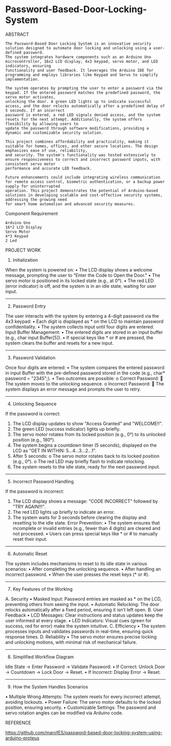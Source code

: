 # Password-Based-Door-Locking-System

ABSTRACT

    The Password-Based Door Locking System is an innovative security solution designed to automate door locking and unlocking using a user-defined password. 
    The system integrates hardware components such as an Arduino Uno microcontroller, 16x2 LCD display, 4x3 keypad, servo motor, and LED indicators, ensuring 
    functionality and user feedback. It leverages the Arduino IDE for programming and employs libraries like Keypad and Servo to simplify implementation.

    The system operates by prompting the user to enter a password via the keypad. If the entered password matches the predefined password, the servo motor activates, 
    unlocking the door. A green LED lights up to indicate successful access, and the door relocks automatically after a predefined delay of 5 seconds. If an incorrect 
    password is entered, a red LED signals denied access, and the system resets for the next attempt. Additionally, the system offers flexibility by allowing users to 
    update the password through software modifications, providing a dynamic and customizable security solution.

    This project combines affordability and practicality, making it suitable for homes, offices, and other secure locations. The design emphasizes ease of use, reliability,
    and security. The system's functionality was tested extensively to ensure responsiveness to correct and incorrect password inputs, with consistent servo motor 
    performance and accurate LED feedback.

    Future enhancements could include integrating wireless communication for remote access control, biometric authentication, or a backup power supply for uninterrupted 
    operation. This project demonstrates the potential of Arduino-based solutions in developing scalable and cost-effective security systems, addressing the growing need
    for smart home automation and advanced security measures.

Component Requirement 

    Arduino Uno
    16*2 LCD Display
    Servo Motor
    4*3 Keypad
    2 Led

PROJECT WORK

1. Initialization
   
When the system is powered on:
•	The LCD display shows a welcome message, prompting the user to "Enter the Code to Open the Door."
•	The servo motor is positioned in its locked state (e.g., at 0°).
•	The red LED (error indicator) is off, and the system is in an idle state, waiting for user input.
________________________________________
2. Password Entry
   
The user interacts with the system by entering a 4-digit password via the 4x3 keypad:
•	Each digit is displayed as * on the LCD to maintain password confidentiality.
•	The system collects input until four digits are entered.
Input Buffer Management:
•	The entered digits are stored in an input buffer (e.g., char input Buffer[5]).
•	If special keys like * or # are pressed, the system clears the buffer and resets for a new input.
________________________________________
3. Password Validation
   
Once four digits are entered:
•	The system compares the entered password in input Buffer with the pre-defined password stored in the code (e.g., char* password = "2345";).
•	Two outcomes are possible:
o	Correct Password:
	The system moves to the unlocking sequence.
o	Incorrect Password:
	The system displays an error message and prompts the user to retry.
________________________________________
4. Unlocking Sequence
   
If the password is correct:
1.	The LCD display updates to show "Access Granted" and "WELCOME!!".
2.	The green LED (success indicator) lights up briefly.
3.	The servo motor rotates from its locked position (e.g., 0°) to its unlocked position (e.g., 180°).
4.	The system begins a countdown timer (5 seconds), displayed on the LCD as "GET IN WITHIN: 5...4...3...2...1".
5.	After 5 seconds:
o	The servo motor rotates back to its locked position (e.g., 0°).
o	The red LED may briefly flash to indicate relocking.
7.	The system resets to the idle state, ready for the next password input.
________________________________________
5. Incorrect Password Handling
   
If the password is incorrect:
1.	The LCD display shows a message: "CODE INCORRECT" followed by "TRY AGAIN!!!".
2.	The red LED lights up briefly to indicate an error.
3.	The system waits for 3 seconds before clearing the display and resetting to the idle state.
Error Prevention:
•	The system ensures that incomplete or invalid entries (e.g., fewer than 4 digits) are cleared and not processed.
•	Users can press special keys like * or # to manually reset their input.
________________________________________
6. Automatic Reset
   
The system includes mechanisms to reset to its idle state in various scenarios:
•	After completing the unlocking sequence.
•	After handling an incorrect password.
•	When the user presses the reset keys (* or #).
________________________________________
7. Key Features of the Working
   
A. Security
•	Masked Input: Password entries are masked as * on the LCD, preventing others from seeing the input.
•	Automatic Relocking: The door relocks automatically after a fixed period, ensuring it isn’t left open.
B. User Feedback
•	LCD Messages: Clear instructions and status updates keep the user informed at every stage.
•	LED Indicators: Visual cues (green for success, red for error) make the system intuitive.
C. Efficiency
•	The system processes inputs and validates passwords in real-time, ensuring quick response times.
D. Reliability
•	The servo motor ensures precise locking and unlocking motions, with minimal risk of mechanical failure.
________________________________________
8. Simplified Workflow Diagram
   
Idle State
→ Enter Password → Validate Password:
•	If Correct: Unlock Door → Countdown → Lock Door → Reset.
•	If Incorrect: Display Error → Reset.
________________________________________
9. How the System Handles Scenarios
    
•	Multiple Wrong Attempts: The system resets for every incorrect attempt, avoiding lockouts.
•	Power Failure: The servo motor defaults to the locked position, ensuring security.
•	Customizable Settings: The password and servo rotation angles can be modified via Arduino code.

REFERENCE

https://github.com/marofES/password-based-door-locking-system-using-arduino-proteus

